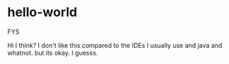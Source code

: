 # hello-world
FYS

Hi I think? I don't like this compared to the IDEs I usually use and java and whatnot. but its okay. I guesss.
